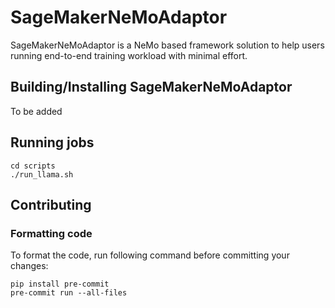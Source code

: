 # SageMakerNeMoAdaptor

SageMakerNeMoAdaptor is a NeMo based framework solution to help users running end-to-end training workload with minimal effort.

## Building/Installing SageMakerNeMoAdaptor
To be added

## Running jobs
```
cd scripts
./run_llama.sh
```

## Contributing

### Formatting code

To format the code, run following command before committing your changes:
```
pip install pre-commit
pre-commit run --all-files
```
